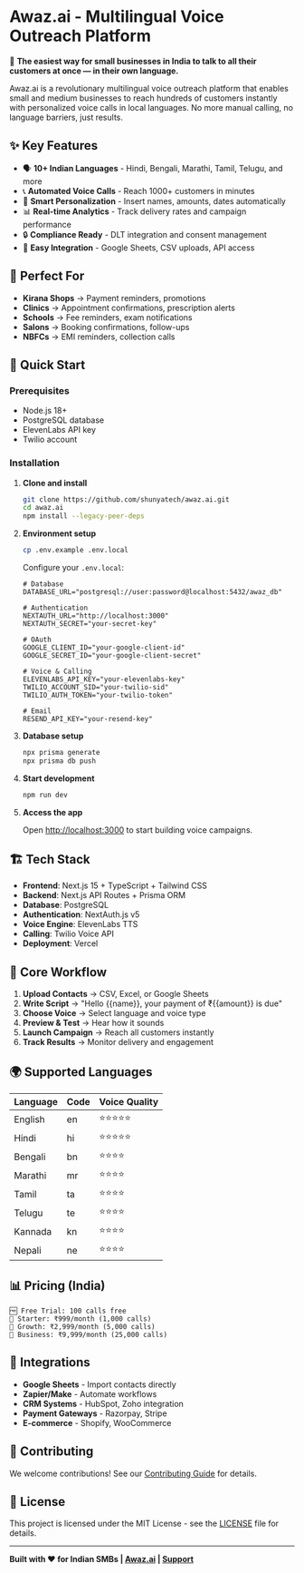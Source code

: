 # Awaz.ai - Multilingual Voice Outreach Platform

🎯 **The easiest way for small businesses in India to talk to all their customers at once — in their own language.**

Awaz.ai is a revolutionary multilingual voice outreach platform that enables small and medium businesses to reach hundreds of customers instantly with personalized voice calls in local languages. No more manual calling, no language barriers, just results.

## ✨ Key Features

- 🗣️ **10+ Indian Languages** - Hindi, Bengali, Marathi, Tamil, Telugu, and more
- 📞 **Automated Voice Calls** - Reach 1000+ customers in minutes
- 🎯 **Smart Personalization** - Insert names, amounts, dates automatically
- 📊 **Real-time Analytics** - Track delivery rates and campaign performance
- 🔒 **Compliance Ready** - DLT integration and consent management
- 🔗 **Easy Integration** - Google Sheets, CSV uploads, API access

## 🎯 Perfect For

- **Kirana Shops** → Payment reminders, promotions
- **Clinics** → Appointment confirmations, prescription alerts  
- **Schools** → Fee reminders, exam notifications
- **Salons** → Booking confirmations, follow-ups
- **NBFCs** → EMI reminders, collection calls

## 🚀 Quick Start

### Prerequisites
- Node.js 18+
- PostgreSQL database
- ElevenLabs API key
- Twilio account

### Installation

1. **Clone and install**
   ```bash
   git clone https://github.com/shunyatech/awaz.ai.git
   cd awaz.ai
   npm install --legacy-peer-deps
   ```

2. **Environment setup**
   ```bash
   cp .env.example .env.local
   ```
   
   Configure your `.env.local`:
   ```env
   # Database
   DATABASE_URL="postgresql://user:password@localhost:5432/awaz_db"
   
   # Authentication
   NEXTAUTH_URL="http://localhost:3000"
   NEXTAUTH_SECRET="your-secret-key"
   
   # OAuth
   GOOGLE_CLIENT_ID="your-google-client-id"
   GOOGLE_SECRET_ID="your-google-client-secret"
   
   # Voice & Calling
   ELEVENLABS_API_KEY="your-elevenlabs-key"
   TWILIO_ACCOUNT_SID="your-twilio-sid"
   TWILIO_AUTH_TOKEN="your-twilio-token"
   
   # Email
   RESEND_API_KEY="your-resend-key"
   ```

3. **Database setup**
   ```bash
   npx prisma generate
   npx prisma db push
   ```

4. **Start development**
   ```bash
   npm run dev
   ```

5. **Access the app**
   
   Open [http://localhost:3000](http://localhost:3000) to start building voice campaigns.

## 🏗️ Tech Stack

- **Frontend**: Next.js 15 + TypeScript + Tailwind CSS
- **Backend**: Next.js API Routes + Prisma ORM
- **Database**: PostgreSQL
- **Authentication**: NextAuth.js v5
- **Voice Engine**: ElevenLabs TTS
- **Calling**: Twilio Voice API
- **Deployment**: Vercel

## 📱 Core Workflow

1. **Upload Contacts** → CSV, Excel, or Google Sheets
2. **Write Script** → "Hello {{name}}, your payment of ₹{{amount}} is due"
3. **Choose Voice** → Select language and voice type
4. **Preview & Test** → Hear how it sounds
5. **Launch Campaign** → Reach all customers instantly
6. **Track Results** → Monitor delivery and engagement

## 🌍 Supported Languages

| Language | Code | Voice Quality |
|----------|------|---------------|
| English  | en   | ⭐⭐⭐⭐⭐ |
| Hindi    | hi   | ⭐⭐⭐⭐⭐ |
| Bengali  | bn   | ⭐⭐⭐⭐ |
| Marathi  | mr   | ⭐⭐⭐⭐ |
| Tamil    | ta   | ⭐⭐⭐⭐ |
| Telugu   | te   | ⭐⭐⭐⭐ |
| Kannada  | kn   | ⭐⭐⭐⭐ |
| Nepali   | ne   | ⭐⭐⭐⭐ |

## 📊 Pricing (India)

```
🆓 Free Trial: 100 calls free
💼 Starter: ₹999/month (1,000 calls)
🚀 Growth: ₹2,999/month (5,000 calls)
🏢 Business: ₹9,999/month (25,000 calls)
```

## 🔗 Integrations

- **Google Sheets** - Import contacts directly
- **Zapier/Make** - Automate workflows
- **CRM Systems** - HubSpot, Zoho integration
- **Payment Gateways** - Razorpay, Stripe
- **E-commerce** - Shopify, WooCommerce

## 🤝 Contributing

We welcome contributions! See our [Contributing Guide](CONTRIBUTING.md) for details.

## 📄 License

This project is licensed under the MIT License - see the [LICENSE](LICENSE) file for details.

---

**Built with ❤️ for Indian SMBs | [Awaz.ai](https://awaz.ai) | [Support](mailto:support@awaz.ai)**
